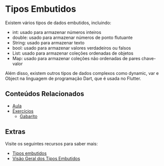 # Tipos Embutidos

Existem vários tipos de dados embutidos, incluindo:

- int: usado para armazenar números inteiros
- double: usado para armazenar números de ponto flutuante
- String: usado para armazenar texto
- bool: usado para armazenar valores verdadeiros ou falsos
- List: usado para armazenar coleções ordenadas de objetos
- Map: usado para armazenar coleções não ordenadas de pares chave-valor

Além disso, existem outros tipos de dados complexos como dynamic, var e Object na linguagem de programação Dart, que é usada no Flutter.

## Conteúdos Relacionados

- [Aula](./aula/README.md)
- [Exercícios](./exercicios/README.md)
  - [Gabarito](./exercicios/gabarito.dart)


## Extras
Visite os seguintes recursos para saber mais:

- [Tipos embutidos](https://dart.dev/guides/language/language-tour#built-in-types)
- [Visão Geral dos Tipos Embutidos](https://dart.dev/guides/language/coming-from/js-to-dart#built-in-types)
